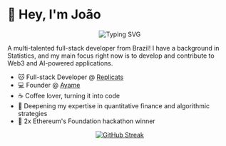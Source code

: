 # 👋 Hey, I'm João

<div align="center">
  <img src="https://readme-typing-svg.herokuapp.com?font=Fira+Code&pause=1000&color=008000&center=true&vCenter=true&width=435&lines=Full-stack+Developer;AI+Engineer;Web3+Engineer;Technopreneur" alt="Typing SVG" />
</div>

A multi-talented full-stack developer from Brazil! I have a background in Statistics, and my main focus right now is to develop and contribute to Web3 and AI-powered applications.

- 🐱 Full-stack Developer @ [Replicats](https://www.replicats.ai/)
- 💻 Founder @ [Ayame](https://www.ayame.live/)
- ☕ Coffee lover, turning it into code
- 🧮 Deepening my expertise in quantitative finance and algorithmic strategies
- 🎯 2x Ethereum's Foundation hackathon winner

<div align="center">
  
[![GitHub Streak](https://streak-stats.demolab.com?user=joaoolucas&theme=highcontrast)](https://git.io/streak-stats)

</div>
